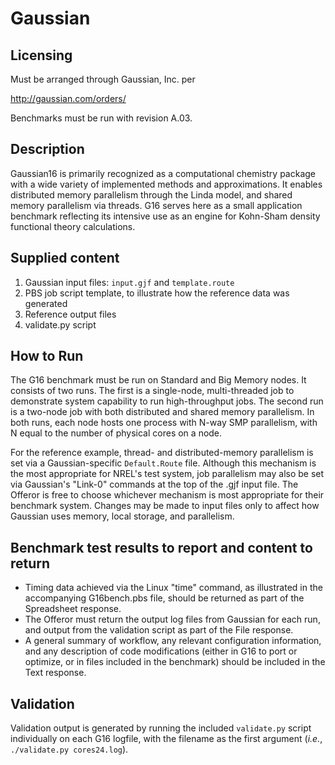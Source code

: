 Gaussian
========

Licensing
---------
Must be arranged through Gaussian, Inc.  per

http://gaussian.com/orders/

Benchmarks must be run with revision A.03.

Description
-----------
Gaussian16 is primarily recognized as a computational chemistry package with a
wide variety of implemented methods and approximations. It enables distributed
memory parallelism through the Linda model, and shared memory parallelism via
threads. G16 serves here as a small application benchmark reflecting its
intensive use as an engine for Kohn-Sham density functional theory
calculations.

Supplied content
----------------

1. Gaussian input files: `input.gjf` and `template.route`   
2. PBS job script template, to illustrate how the reference data was generated   
3. Reference output files   
4. validate.py script

How to Run
----------------

The G16 benchmark must be run on Standard and Big Memory nodes. It consists of
two runs. The first is a single-node, multi-threaded job to demonstrate system
capability to run high-throughput jobs. The second run is a two-node job with
both distributed and shared memory parallelism. In both runs, each node hosts
one process with N-way SMP parallelism, with N equal to the number of physical
cores on a node. 
 
For the reference example, thread- and distributed-memory parallelism is set
via a Gaussian-specific `Default.Route` file. Although this mechanism is the
most appropriate for NREL's test system, job parallelism may also be set via
Gaussian's "Link-0" commands at the top of the .gjf input file. The Offeror is
free to choose whichever mechanism is most appropriate for their benchmark
system. Changes may be made to input files only to affect how Gaussian uses
memory, local storage, and parallelism.  

Benchmark test results to report and content to return
------------------------------------------------------
* Timing data achieved via the Linux "time" command, as illustrated in the
accompanying G16bench.pbs file, should be returned as part of the Spreadsheet
response.
* The Offeror must return the output log files from Gaussian for each run, and
output from the validation script as part of the File response.
* A general summary of workflow, any relevant configuration information, and
any description of code modifications (either in G16 to port or optimize, or
in files included in the benchmark) should be included in the Text response.

Validation
----------
Validation output is generated by running the included `validate.py` script
individually on each G16 logfile, with the filename as the first argument
(_i.e._, `./validate.py cores24.log`).   

